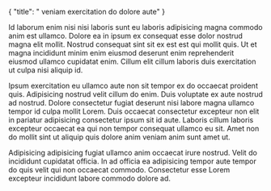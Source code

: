 {
  "title": " veniam exercitation do dolore aute"
}

Id laborum enim nisi nisi laboris sunt eu laboris adipisicing magna commodo anim est ullamco. Dolore ea in ipsum ex consequat esse dolor nostrud magna elit mollit. Nostrud consequat sint sit ex est est qui mollit quis. Ut et magna incididunt minim enim eiusmod deserunt enim reprehenderit eiusmod ullamco cupidatat enim. Cillum elit cillum laboris duis exercitation ut culpa nisi aliquip id.

Ipsum exercitation eu ullamco aute non sit tempor ex do occaecat proident quis. Adipisicing nostrud velit cillum do enim. Duis voluptate ex aute nostrud ad nostrud. Dolore consectetur fugiat deserunt nisi labore magna ullamco tempor id culpa mollit Lorem. Duis occaecat consectetur excepteur non elit in pariatur adipisicing consectetur ipsum sit id aute. Laboris cillum laboris excepteur occaecat ea qui non tempor consequat ullamco eu sit. Amet non do mollit sint ut aliquip quis dolore anim veniam anim sunt amet ut.

Adipisicing adipisicing fugiat ullamco anim occaecat irure nostrud. Velit do incididunt cupidatat officia. In ad officia ea adipisicing tempor aute tempor do quis velit qui non occaecat commodo. Consectetur esse Lorem excepteur incididunt labore commodo dolore ad.